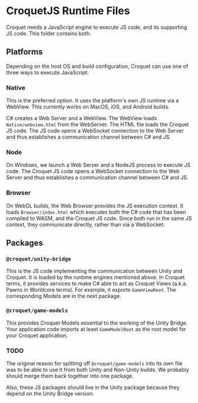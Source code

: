 # CroquetJS Runtime Files

Croquet needs a JavaScript engine to execute JS code, and its supporting JS code. This folder contains both.

## Platforms

Depending on the host OS and build configuration, Croquet can use one of three ways to execute JavaScript:

### Native

This is the preferred option. It uses the platform's own JS runtime via a WebView. This currently works on MacOS, iOS, and Android builds.

C# creates a Web Server and a WebView. The WebView loads `Native/webview.html` from the WebServer. The HTML file loads the Croquet JS code. The JS code opens a WebSocket connection to the Web Server and thus establishes a communication channel between C# and JS.

### Node

On Windows, we launch a Web Server and a NodeJS process to execute JS code. The Croquet JS code opens a WebSocket connection to the Web Server and thus establishes a communication channel between C# and JS.

### Browser

On WebGL builds, the Web Browser provides the JS execution context. It loads `Browser/index.html` which executes both the C# code that has been compiled to WASM, and the Croquet JS code. Since both run in the same JS context, they communicate directly, rather than via a WebSocket.

## Packages

### `@croquet/unity-bridge`

This is the JS code implementing the communication between Unity and Croquet. It is loaded by the runtime engines mentioned above. In Croquet terms, it provides services to make C# able to act as Croquet Views (a.k.a. Pawns in Worldcore terms). For example, it exports `GameViewRoot`. The corresponding Models are in the next package.

### `@croquet/game-models`

This provides Croquet Models essential to the working of the Unity Bridge. Your application code imports at least `GameModelRoot` as the root model for your Croquet application.

### TODO

The original reason for splitting off `@croquet/game-models` into its own file was to be able to use it from both Unity and Non-Unity builds. We probably should merge them back together into one package.

Also, these JS packages should live in the Unity package because they depend on the Unity Bridge version.
